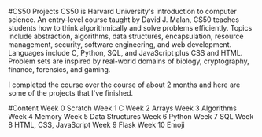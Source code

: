 #CS50 Projects
CS50 is Harvard University's introduction to computer science. An entry-level course taught by David J. Malan, CS50 teaches students how to think algorithmically and solve problems efficiently. Topics include abstraction, algorithms, data structures, encapsulation, resource management, security, software engineering, and web development. Languages include C, Python, SQL, and JavaScript plus CSS and HTML. Problem sets are inspired by real-world domains of biology, cryptography, finance, forensics, and gaming.

I completed the course over the course of about 2 months and here are some of the projects that I've finished.

#Content
Week 0 Scratch
Week 1 C
Week 2 Arrays
Week 3 Algorithms
Week 4 Memory
Week 5 Data Structures
Week 6 Python
Week 7 SQL
Week 8 HTML, CSS, JavaScript
Week 9 Flask
Week 10 Emoji
